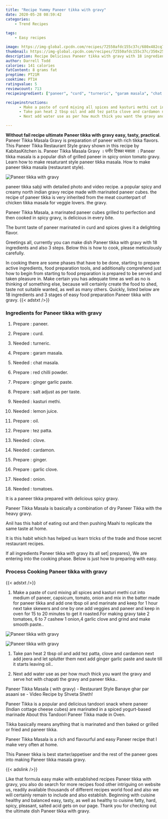 ```yaml
---
title: "Recipe Yummy Paneer tikka with gravy"
date: 2020-05-28 08:59:42
categories:
    - Trend Recipes
    
tags:
    - Easy recipes

image: https://img-global.cpcdn.com/recipes/72550afdc155c37c/680x482cq70/paneer-tikka-with-gravy-recipe-main-photo.jpg
thumbnail: https://img-global.cpcdn.com/recipes/72550afdc155c37c/350x250cq70/paneer-tikka-with-gravy-recipe-main-photo.jpg
description: Recipe Delicious Paneer tikka with gravy with 18 ingredients and 3 stages of easy cooking.
author: Darrell Todd
calories: 141 calories
fatContent: 8 grams fat
preptime: PT21M
cooktime: PT1H
ratingvalue: 5
reviewcount: 713
recipeingredient: ["paneer", "curd", "turneric", "garam masala", "chat masala", "red chilli powder", "ginger garlic paste", "salt adjust as per taste", "kasturi methi", "lemon juice", "oil", "tez patta", "clove", "cardamon", "ginger", "garlic clove", "onion", "tomatoes"]

recipeinstructions: 
      - Make a paste of curd mixing all spices and kasturi methi cut into medium of paneer capsicum tomato onion and mix in the batter made for paneer tikka and add one tbsp oil and marinate and keep for 1 hour next take skewers and one by one add veggies and paneer and keep in oven for 15 to 20 minutes to get it roastedFor making gravy take 2 tomatoes 6 to 7 cashew 1 onion4 garlic clove and grind and make smooth paste 
      - Take pan heat 2 tbsp oil and add tez patta clove and cardamon next add jeera and let splutter them next add ginger garlic paste and saute till it starts leaving oil 
      - Next add water use as per how much thick you want the gravy and serve hot with chapati the gravy and paneer tikka

---
```




**Without fail recipe ultimate Paneer tikka with gravy easy, tasty, practical**. Paneer Tikka Masala Gravy is preparation of paneer with rich tikka flavors. This Paneer Tikka Restaurant Style gravy shown in this recipe by KabitasKitchen is. Paneer Tikka Masala Gravy । पनीर टिक्का मसाला । Paneer tikka masala is a popular dish of grilled paneer in spicy onion tomato gravy. Learn how to make resaturant style paneer tikka masala. How to make paneer tikka masala (restaurant style).


![Paneer tikka with gravy](https://img-global.cpcdn.com/recipes/72550afdc155c37c/680x482cq70/paneer-tikka-with-gravy-recipe-main-photo.jpg "Paneer tikka with gravy")



paneer tikka sabji with detailed photo and video recipe. a popular spicy and creamy north indian gravy recipe made with marinated paneer cubes. the recipe of paneer tikka is very inherited from the meat counterpart of chicken tikka masala for veggie lovers. the gravy.

Paneer Tikka Masala, a marinated paneer cubes grilled to perfection and then cooked in spicy gravy, is delicious in every bite.

The burnt taste of paneer marinated in curd and spices gives it a delighting flavor.


Greetings all, currently you can make dish Paneer tikka with gravy with 18 ingredients and also 3 steps. Below this is how to cook, please meticulously carefully.

In cooking there are some phases that have to be done, starting to prepare active ingredients, food preparation tools, and additionally comprehend just how to begin from starting to food preparation is prepared to be served and taken pleasure in. Make certain you has adequate time as well as no is thinking of something else, because will certainly create the food to shed, taste not suitable wanted, as well as many others. Quickly, listed below are 18 ingredients and 3 stages of easy food preparation Paneer tikka with gravy.
{{< adstxt />}}

### Ingredients for Paneer tikka with gravy


1. Prepare  : paneer.

1. Prepare  : curd.

1. Needed  : turneric.

1. Prepare  : garam masala.

1. Needed  : chat masala.

1. Prepare  : red chilli powder.

1. Prepare  : ginger garlic paste.

1. Prepare  : salt adjust as per taste.

1. Needed  : kasturi methi.

1. Needed  : lemon juice.

1. Prepare  : oil.

1. Prepare  : tez patta.

1. Needed  : clove.

1. Needed  : cardamon.

1. Prepare  : ginger.

1. Prepare  : garlic clove.

1. Needed  : onion.

1. Needed  : tomatoes.


It is a paneer tikka prepared with delicious spicy gravy.

Paneer Tikka Masala is basically a combination of dry Paneer Tikka with the heavy gravy.

Anil has this habit of eating out and then pushing Maahi to replicate the same taste at home.

It is this habit which has helped us learn tricks of the trade and those secret restaurant recipes.


If all ingredients Paneer tikka with gravy its all set| prepares}, We are entering into the cooking phase. Below is just how to preparing with easy.

### Process Cooking Paneer tikka with gravy

{{< adstxt />}}


1. Make a paste of curd mixing all spices and kasturi methi cut into medium of paneer, capsicum, tomato, onion and mix in the batter made for paneer tikka and add one tbsp oil and marinate and keep for 1 hour next take skewers and one by one add veggies and paneer and keep in oven for 15 to 20 minutes to get it roasted.For making gravy take 2 tomatoes, 6 to 7 cashew 1 onion,4 garlic clove and grind and make smooth paste..



![Paneer tikka with gravy](https://img-global.cpcdn.com/steps/595beb70839dccad/160x128cq70/paneer-tikka-with-gravy-recipe-step-1-photo.jpg" "Paneer tikka with gravy")

![Paneer tikka with gravy](https://img-global.cpcdn.com/steps/41bcc829e7696428/160x128cq70/paneer-tikka-with-gravy-recipe-step-1-photo.jpg" "Paneer tikka with gravy")



1. Take pan heat 2 tbsp oil and add tez patta, clove and cardamon next add jeera and let splutter them next add ginger garlic paste and saute till it starts leaving oil..



1. Next add water use as per how much thick you want the gravy and serve hot with chapati the gravy and paneer tikka..




Paneer Tikka Masala ( with gravy) - Restaurant Style Banaye ghar par asaani se - Video Recipe by Shveta Sheth!

Paneer Tikka is a popular and delicious tandoori snack where paneer (Indian cottage cheese cubes) are marinated in a spiced yogurt-based marinade About this Tandoori Paneer Tikka made in Oven.

Tikka basically means anything that is marinated and then baked or grilled or fried and paneer tikka.

Paneer Tikka Masala is a rich and flavourful and easy Paneer recipe that I make very often at home.

This Paneer tikka is best starter/appetiser and the rest of the paneer goes into making Paneer tikka masala gravy.


{{< adslink />}}

Like that formula easy make with established recipes Paneer tikka with gravy, you also do search for more recipes food other intriguing on website us, readily available thousands of different recipes world food and also we will certainly remain to include and also establish. Beginning with cuisine healthy and balanced easy, tasty, as well as healthy to cuisine fatty, hard, spicy, pleasant, salted acid gets on our page. Thank you for checking out the ultimate dish Paneer tikka with gravy.
